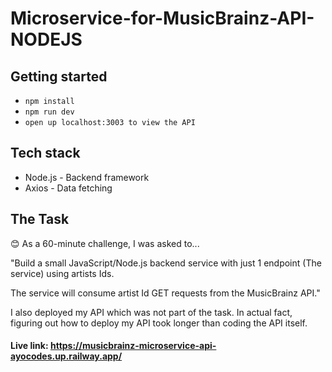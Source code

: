 # Microservice-for-MusicBrainz-API-NODEJS

## Getting started

- `npm install`
- `npm run dev`
- `open up localhost:3003 to view the API`

## Tech stack

- Node.js - Backend framework
- Axios - Data fetching

## The Task

😊 As a 60-minute challenge, I was asked to...

"Build a small JavaScript/Node.js backend service with just 1 endpoint (The service) using artists Ids.

The service will consume artist Id GET requests from the MusicBrainz API."

I also deployed my API which was not part of the task. In actual fact, figuring out how to deploy my API took longer than coding the API itself.

#### Live link: https://musicbrainz-microservice-api-ayocodes.up.railway.app/

